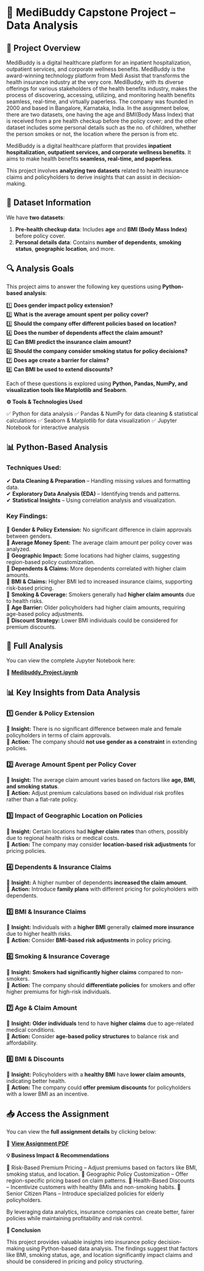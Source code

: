 # 🏥 MediBuddy Capstone Project – Data Analysis


## 📌 Project Overview

MediBuddy is a digital healthcare platform for an inpatient hospitalization, outpatient services, and corporate wellness benefits. MediBuddy is the award-winning technology platform from Medi Assist that transforms the health insurance industry at the very core. MediBuddy, with its diverse offerings for various stakeholders of the health benefits industry, makes the process of discovering, accessing, utilizing, and monitoring health benefits seamless, real-time, and virtually paperless. The company was founded in 2000 and based in Bangalore, Karnataka, India.
In the assignment below, there are two datasets, one having the age and BMI(Body Mass Index) that is received from a pre health checkup before the policy cover; and the other dataset includes some personal details such as the no. of children, whether the person smokes or not, the location where the person is from etc. 

MediBuddy is a digital healthcare platform that provides **inpatient hospitalization, outpatient services, and corporate wellness benefits**. 
It aims to make health benefits **seamless, real-time, and paperless**.

This project involves **analyzing two datasets** related to health insurance claims and policyholders to derive insights that can assist in decision-making.



## 📂 Dataset Information

We have **two datasets**:
1. **Pre-health checkup data**: Includes **age** and **BMI (Body Mass Index)** before policy cover.
2. **Personal details data**: Contains **number of dependents**, **smoking status**, **geographic location**, and more.



## 🔍 Analysis Goals

This project aims to answer the following key questions using **Python-based analysis**:

1️⃣ **Does gender impact policy extension?**  
2️⃣ **What is the average amount spent per policy cover?**  
3️⃣ **Should the company offer different policies based on location?**  
4️⃣ **Does the number of dependents affect the claim amount?**  
5️⃣ **Can BMI predict the insurance claim amount?**  
6️⃣ **Should the company consider smoking status for policy decisions?**  
7️⃣ **Does age create a barrier for claims?**  
8️⃣ **Can BMI be used to extend discounts?**  

Each of these questions is explored using **Python, Pandas, NumPy, and visualization tools like Matplotlib and Seaborn**.



**⚙️ Tools & Technologies Used**

✅ Python for data analysis
✅ Pandas & NumPy for data cleaning & statistical calculations
✅ Seaborn & Matplotlib for data visualization
✅ Jupyter Notebook for interactive analysis



## 📊 Python-Based Analysis

### **Techniques Used:**

✔ **Data Cleaning & Preparation** – Handling missing values and formatting data.  
✔ **Exploratory Data Analysis (EDA)** – Identifying trends and patterns.  
✔ **Statistical Insights** – Using correlation analysis and visualization.  


### **Key Findings:**

📌 **Gender & Policy Extension:** No significant difference in claim approvals between genders.  
📌 **Average Money Spent:** The average claim amount per policy cover was analyzed.  
📌 **Geographic Impact:** Some locations had higher claims, suggesting region-based policy customization.  
📌 **Dependents & Claims:** More dependents correlated with higher claim amounts.  
📌 **BMI & Claims:** Higher BMI led to increased insurance claims, supporting risk-based pricing.  
📌 **Smoking & Coverage:** Smokers generally had **higher claim amounts** due to health risks.  
📌 **Age Barrier:** Older policyholders had higher claim amounts, requiring age-based policy adjustments.  
📌 **Discount Strategy:** Lower BMI individuals could be considered for premium discounts.  



## 📄 Full Analysis

You can view the complete Jupyter Notebook here:  

📌 [**Medibuddy_Project.ipynb**](./Medibuddy_Project.ipynb)



## 📊 Key Insights from Data Analysis

### **1️⃣ Gender & Policy Extension**
🔹 **Insight:** There is no significant difference between male and female policyholders in terms of claim approvals.  
🔹 **Action:** The company should **not use gender as a constraint** in extending policies.  

### **2️⃣ Average Amount Spent per Policy Cover**
🔹 **Insight:** The average claim amount varies based on factors like **age, BMI, and smoking status**.  
🔹 **Action:** Adjust premium calculations based on individual risk profiles rather than a flat-rate policy.  

### **3️⃣ Impact of Geographic Location on Policies**
🔹 **Insight:** Certain locations had **higher claim rates** than others, possibly due to regional health risks or medical costs.  
🔹 **Action:** The company may consider **location-based risk adjustments** for pricing policies.  

### **4️⃣ Dependents & Insurance Claims**
🔹 **Insight:** A higher number of dependents **increased the claim amount**.  
🔹 **Action:** Introduce **family plans** with different pricing for policyholders with dependents.  

### **5️⃣ BMI & Insurance Claims**
🔹 **Insight:** Individuals with a **higher BMI** generally **claimed more insurance** due to higher health risks.  
🔹 **Action:** Consider **BMI-based risk adjustments** in policy pricing.  

### **6️⃣ Smoking & Insurance Coverage**
🔹 **Insight:** **Smokers had significantly higher claims** compared to non-smokers.  
🔹 **Action:** The company should **differentiate policies** for smokers and offer higher premiums for high-risk individuals.  

### **7️⃣ Age & Claim Amount**
🔹 **Insight:** **Older individuals** tend to have **higher claims** due to age-related medical conditions.  
🔹 **Action:** Consider **age-based policy structures** to balance risk and affordability.  

### **8️⃣ BMI & Discounts**
🔹 **Insight:** Policyholders with a **healthy BMI** have **lower claim amounts**, indicating better health.  
🔹 **Action:** The company could **offer premium discounts** for policyholders with a lower BMI as an incentive.  



## 📥 Access the Assignment

You can view the **full assignment details** by clicking below:

📄 [**View Assignment PDF**](https://acrobat.adobe.com/id/urn:aaid:sc:AP:cce31452-5dc9-4f6a-a9cd-da364f1cd142)



**💡 Business Impact & Recommendations**


🔹 Risk-Based Premium Pricing – Adjust premiums based on factors like BMI, smoking status, and location.
🔹 Geographic Policy Customization – Offer region-specific pricing based on claim patterns.
🔹 Health-Based Discounts – Incentivize customers with healthy BMIs and non-smoking habits.
🔹 Senior Citizen Plans – Introduce specialized policies for elderly policyholders.

By leveraging data analytics, insurance companies can create better, fairer policies while maintaining profitability and risk control.



**📢 Conclusion**


This project provides valuable insights into insurance policy decision-making using Python-based data analysis. The findings suggest that factors like BMI, smoking status, age, and location significantly impact claims and should be considered in pricing and policy structuring.
